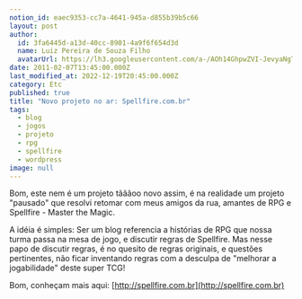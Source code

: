 ```yaml
---
notion_id: eaec9353-cc7a-4641-945a-d855b39b5c66
layout: post
author:
  id: 3fa6445d-a13d-40cc-8901-4a9f6f654d3d
  name: Luiz Pereira de Souza Filho
  avatarUrl: https://lh3.googleusercontent.com/a-/AOh14GhpwZVI-JevyaNgTdlrOT6YN20cI6V9Kxtq38Ij8AQ=s100
date: 2011-02-07T13:45:00.000Z
last_modified_at: 2022-12-19T20:45:00.000Z
category: Etc
published: true
title: "Novo projeto no ar: Spellfire.com.br"
tags:
  - blog
  - jogos
  - projeto
  - rpg
  - spellfire
  - wordpress
image: null
---
```


Bom, este nem é um projeto tãããoo novo assim, é na realidade um projeto "pausado" que resolvi retomar com meus amigos da rua, amantes de RPG e Spellfire - Master the Magic.

A idéia é simples: Ser um blog referencia a histórias de RPG que nossa turma passa na mesa de jogo, e discutir regras de Spellfire. Mas nesse papo de discutir regras, é no quesito de regras originais, e questões pertinentes, não ficar inventando regras com a desculpa de "melhorar a jogabilidade" deste super TCG!

Bom, conheçam mais aqui: [http://spellfire.com.br](http://spellfire.com.br)

